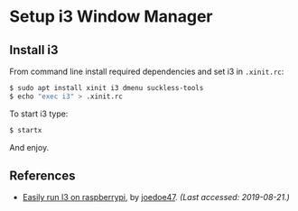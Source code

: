 # Setup i3 Window Manager

## Install i3

From command line install required dependencies and set i3 in `.xinit.rc`:

```bash
$ sudo apt install xinit i3 dmenu suckless-tools
$ echo "exec i3" > .xinit.rc
```

To start i3 type:

```bash
$ startx
```

And enjoy.

## References

- [Easily run I3 on raspberrypi](https://steemit.com/raspberry/@joedoe47/easily-run-i3-on-raspberrypi),
  by [joedoe47](https://steemit.com/@joedoe47). _(Last accessed: 2019-08-21.)_
